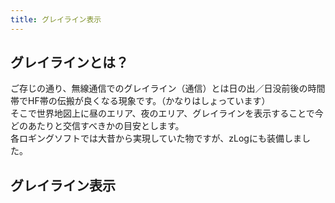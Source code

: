 ```yaml
---
title: グレイライン表示
---
```



## グレイラインとは？

ご存じの通り、無線通信でのグレイライン（通信）とは日の出／日没前後の時間帯でHF帯の伝搬が良くなる現象です。（かなりはしょっています）  
そこで世界地図上に昼のエリア、夜のエリア、グレイラインを表示することで今どのあたりと交信すべきかの目安とします。  
各ロギングソフトでは大昔から実現していた物ですが、zLogにも装備しました。  

## グレイライン表示

